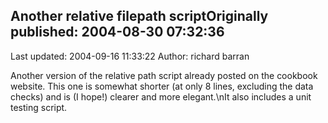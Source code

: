 ## Another relative filepath scriptOriginally published: 2004-08-30 07:32:36 
Last updated: 2004-09-16 11:33:22 
Author: richard barran 
 
Another version of the relative path script already posted on the cookbook website. This one is somewhat shorter (at only 8 lines, excluding the data checks) and is (I hope!) clearer and more elegant.\nIt also includes a unit testing script.